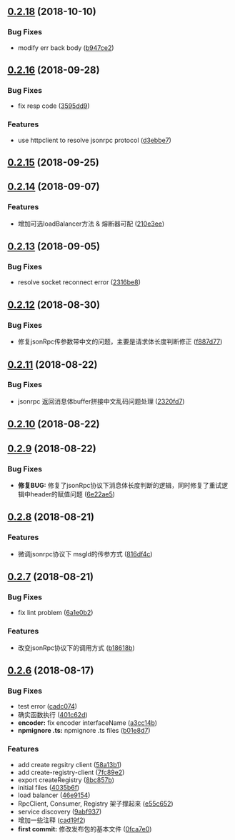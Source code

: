<a name="0.2.18"></a>
## [0.2.18](https://github.com/kaola-fed/dubbo.js/compare/v0.2.16...v0.2.18) (2018-10-10)


### Bug Fixes

* modify err back body ([b947ce2](https://github.com/kaola-fed/dubbo.js/commit/b947ce2))


<a name="0.2.16"></a>
## [0.2.16](https://github.com/kaola-fed/dubbo.js/compare/v0.2.15...v0.2.16) (2018-09-28)


### Bug Fixes

* fix resp code ([3595dd9](https://github.com/kaola-fed/dubbo.js/commit/3595dd9))


### Features

* use httpclient to resolve jsonrpc protocol ([d3ebbe7](https://github.com/kaola-fed/dubbo.js/commit/d3ebbe7))



<a name="0.2.15"></a>
## [0.2.15](https://github.com/kaola-fed/dubbo.js/compare/v0.2.14...v0.2.15) (2018-09-25)



<a name="0.2.14"></a>
## [0.2.14](https://github.com/kaola-fed/dubbo.js/compare/v0.2.13...v0.2.14) (2018-09-07)


### Features

* 增加可选loadBalancer方法 & 熔断器可配 ([210e3ee](https://github.com/kaola-fed/dubbo.js/commit/210e3ee))



<a name="0.2.13"></a>
## [0.2.13](https://github.com/kaola-fed/dubbo.js/compare/v0.2.12...v0.2.13) (2018-09-05)


### Bug Fixes

* resolve socket reconnect error ([2316be8](https://github.com/kaola-fed/dubbo.js/commit/2316be8))



<a name="0.2.12"></a>
## [0.2.12](https://github.com/kaola-fed/dubbo.js/compare/v0.2.11...v0.2.12) (2018-08-30)


### Bug Fixes

* 修复jsonRpc传参数带中文的问题，主要是请求体长度判断修正 ([f887d77](https://github.com/kaola-fed/dubbo.js/commit/f887d77))



<a name="0.2.11"></a>
## [0.2.11](https://github.com/kaola-fed/dubbo.js/compare/v0.2.10...v0.2.11) (2018-08-22)


### Bug Fixes

* jsonrpc 返回消息体buffer拼接中文乱码问题处理 ([2320fd7](https://github.com/kaola-fed/dubbo.js/commit/2320fd7))



<a name="0.2.10"></a>
## [0.2.10](https://github.com/kaola-fed/dubbo.js/compare/v0.2.9...v0.2.10) (2018-08-22)



<a name="0.2.9"></a>
## [0.2.9](https://github.com/kaola-fed/dubbo.js/compare/v0.2.8...v0.2.9) (2018-08-22)


### Bug Fixes

* **修复BUG:** 修复了jsonRpc协议下消息体长度判断的逻辑，同时修复了重试逻辑中header的赋值问题 ([6e22ae5](https://github.com/kaola-fed/dubbo.js/commit/6e22ae5))



<a name="0.2.8"></a>
## [0.2.8](https://github.com/kaola-fed/dubbo.js/compare/v0.2.7...v0.2.8) (2018-08-21)


### Features

* 微调jsonrpc协议下 msgId的传参方式 ([816df4c](https://github.com/kaola-fed/dubbo.js/commit/816df4c))



<a name="0.2.7"></a>
## [0.2.7](https://github.com/kaola-fed/dubbo.js/compare/v0.2.6...v0.2.7) (2018-08-21)


### Bug Fixes

* fix lint problem ([6a1e0b2](https://github.com/kaola-fed/dubbo.js/commit/6a1e0b2))


### Features

* 改变jsonRpc协议下的调用方式 ([b18618b](https://github.com/kaola-fed/dubbo.js/commit/b18618b))



<a name="0.2.6"></a>
## [0.2.6](https://github.com/kaola-fed/dubbo.js/compare/4035b6f...v0.2.6) (2018-08-17)


### Bug Fixes

* test error ([cadc074](https://github.com/kaola-fed/dubbo.js/commit/cadc074))
* 确实函数执行 ([401c62d](https://github.com/kaola-fed/dubbo.js/commit/401c62d))
* **encoder:** fix encoder interfaceName ([a3cc14b](https://github.com/kaola-fed/dubbo.js/commit/a3cc14b))
* **npmignore .ts:** npmignore .ts files ([b01e8d7](https://github.com/kaola-fed/dubbo.js/commit/b01e8d7))


### Features

* add create regsitry client ([58a13b1](https://github.com/kaola-fed/dubbo.js/commit/58a13b1))
* add create-registry-client ([7fc89e2](https://github.com/kaola-fed/dubbo.js/commit/7fc89e2))
* export createRegistry ([8bc857b](https://github.com/kaola-fed/dubbo.js/commit/8bc857b))
* initial files ([4035b6f](https://github.com/kaola-fed/dubbo.js/commit/4035b6f))
* load balancer ([46e9154](https://github.com/kaola-fed/dubbo.js/commit/46e9154))
* RpcClient, Consumer, Registry 架子撑起来 ([e55c652](https://github.com/kaola-fed/dubbo.js/commit/e55c652))
* service discovery ([9abf937](https://github.com/kaola-fed/dubbo.js/commit/9abf937))
* 增加一些注释 ([cad19f2](https://github.com/kaola-fed/dubbo.js/commit/cad19f2))
* **first commit:** 修改发布包的基本文件 ([0fca7e0](https://github.com/kaola-fed/dubbo.js/commit/0fca7e0))



